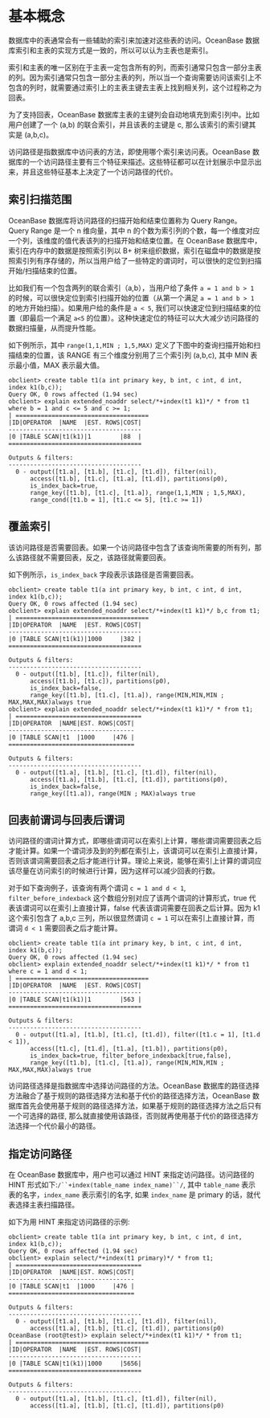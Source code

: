 基本概念 
=========================



数据库中的表通常会有一些辅助的索引来加速对这些表的访问。OceanBase 数据库索引和主表的实现方式是一致的，所以可以认为主表也是索引。

索引和主表的唯一区别在于主表一定包含所有的列，而索引通常只包含一部分主表的列。因为索引通常只包含一部分主表的列，所以当一个查询需要访问该索引上不包含的列时，就需要通过索引上的主表主键去主表上找到相关列，这个过程称之为回表。

为了支持回表，OceanBase 数据库主表的主键列会自动地填充到索引列中。比如用户创建了一个 (a,b) 的联合索引，并且该表的主键是 c, 那么该索引的索引键其实是 (a,b,c)。

访问路径是指数据库中访问表的方法，即使用哪个索引来访问表。OceanBase 数据库的一个访问路径主要有三个特征来描述。这些特征都可以在计划展示中显示出来，并且这些特征基本上决定了一个访问路径的代价。

索引扫描范围 
---------------

OceanBase 数据库将访问路径的扫描开始和结束位置称为 Query Range。Query Range 是一个 n 维向量，其中 n 的个数为索引列的个数，每一个维度对应一个列，该维度的值代表该列的扫描开始和结束位置。在 OceanBase 数据库中，索引在内存中的数据是按照索引列以 B+ 树来组织数据，索引在磁盘中的数据是按照索引列有序存储的，所以当用户给了一些特定的谓词时，可以很快的定位到扫描开始/扫描结束的位置。

比如我们有一个包含两列的联合索引（a,b），当用户给了条件 `a = 1 and b > 1` 的时候，可以很快定位到索引扫描开始的位置（从第一个满足 `a = 1 and b > 1 `的地方开始扫描）。如果用户给的条件是 `a < 5`, 我们可以快速定位到扫描结束的位置（即最后一个满足 `a<5` 的位置）。这种快速定位的特征可以大大减少访问路径的数据扫描量，从而提升性能。

如下例所示，其中 `range(1,1,MIN ; 1,5,MAX)` 定义了下图中的查询扫描开始和扫描结束的位置，该 RANGE 有三个维度分别用了三个索引列 (a,b,c), 其中 MIN 表示最小值，MAX 表示最大值。

    obclient> create table t1(a int primary key, b int, c int, d int, index k1(b,c));
    Query OK, 0 rows affected (1.94 sec)
    obclient> explain extended_noaddr select/*+index(t1 k1)*/ * from t1 where b = 1 and c <= 5 and c >= 1;
    | =====================================
    |ID|OPERATOR  |NAME  |EST. ROWS|COST|
    -------------------------------------
    |0 |TABLE SCAN|t1(k1)|1        |88  |
    =====================================
    
    Outputs & filters:
    -------------------------------------
      0 - output([t1.a], [t1.b], [t1.c], [t1.d]), filter(nil),
          access([t1.b], [t1.c], [t1.a], [t1.d]), partitions(p0),
          is_index_back=true,
          range_key([t1.b], [t1.c], [t1.a]), range(1,1,MIN ; 1,5,MAX),
          range_cond([t1.b = 1], [t1.c <= 5], [t1.c >= 1])



覆盖索引 
-------------

该访问路径是否需要回表。如果一个访问路径中包含了该查询所需要的所有列，那么该路径就不需要回表，反之，该路径就需要回表。

如下例所示，`is_index_back` 字段表示该路径是否需要回表。

    obclient> create table t1(a int primary key, b int, c int, d int, index k1(b,c));
    Query OK, 0 rows affected (1.94 sec)
    obclient> explain extended_noaddr select/*+index(t1 k1)*/ b,c from t1;
    | =====================================
    |ID|OPERATOR  |NAME  |EST. ROWS|COST|
    -------------------------------------
    |0 |TABLE SCAN|t1(k1)|1000     |382 |
    =====================================
    
    Outputs & filters:
    -------------------------------------
      0 - output([t1.b], [t1.c]), filter(nil),
          access([t1.b], [t1.c]), partitions(p0),
          is_index_back=false,
          range_key([t1.b], [t1.c], [t1.a]), range(MIN,MIN,MIN ; MAX,MAX,MAX)always true
    obclient> explain extended_noaddr select/*+index(t1 k1)*/ * from t1;
    | ===================================
    |ID|OPERATOR  |NAME|EST. ROWS|COST|
    -----------------------------------
    |0 |TABLE SCAN|t1  |1000     |476 |
    ===================================
    
    Outputs & filters:
    -------------------------------------
      0 - output([t1.a], [t1.b], [t1.c], [t1.d]), filter(nil),
          access([t1.a], [t1.b], [t1.c], [t1.d]), partitions(p0),
          is_index_back=false,
          range_key([t1.a]), range(MIN ; MAX)always true



回表前谓词与回表后谓词 
--------------------

访问路径的谓词计算方式，即哪些谓词可以在索引上计算，哪些谓词需要回表之后才能计算。如果一个谓词涉及到的列都在索引上，该谓词可以在索引上直接计算，否则该谓词需要回表之后才能进行计算。理论上来说，能够在索引上计算的谓词应该尽量在访问索引的时候进行计算，因为这样可以减少回表的行数。

对于如下查询例子，该查询有两个谓词 `c = 1 and d < 1`, `filter_before_indexback` 这个数组分别对应了该两个谓词的计算形式，true 代表该谓词可以在索引上直接计算，false 代表该谓词需要在回表之后计算。因为 k1 这个索引包含了 a,b,c 三列，所以很显然谓词 `c = 1` 可以在索引上直接计算，而谓词 `d < 1` 需要回表之后才能计算。

    obclient> create table t1(a int primary key, b int, c int, d int, index k1(b,c));
    Query OK, 0 rows affected (1.94 sec)
    obclient> explain extended_noaddr select/*+index(t1 k1)*/ * from t1 where c = 1 and d < 1;
    | =====================================
    |ID|OPERATOR  |NAME  |EST. ROWS|COST|
    -------------------------------------
    |0 |TABLE SCAN|t1(k1)|1        |563 |
    =====================================
    
    Outputs & filters:
    -------------------------------------
      0 - output([t1.a], [t1.b], [t1.c], [t1.d]), filter([t1.c = 1], [t1.d < 1]),
          access([t1.c], [t1.d], [t1.a], [t1.b]), partitions(p0),
          is_index_back=true, filter_before_indexback[true,false],
          range_key([t1.b], [t1.c], [t1.a]), range(MIN,MIN,MIN ; MAX,MAX,MAX)always true





访问路径选择是指数据库中选择访问路径的方法。OceanBase 数据库的路径选择方法融合了基于规则的路径选择方法和基于代价的路径选择方法，OceanBase 数据库首先会使用基于规则的路径选择方法，如果基于规则的路径选择方法之后只有一个可选择的路径, 那么就直接使用该路径，否则就再使用基于代价的路径选择方法选择一个代价最小的路径。

指定访问路径 
---------------

在 OceanBase 数据库中，用户也可以通过 HINT 来指定访问路径。访问路径的 HINT 形式如下:`/``+index(table_name index_name)``/`, 其中 `table_name` 表示表的名字，`index_name` 表示索引的名字, 如果 `index_name` 是 primary 的话，就代表选择主表扫描路径。

如下为用 HINT 来指定访问路径的示例:

    obclient> create table t1(a int primary key, b int, c int, d int, index k1(b,c));
    Query OK, 0 rows affected (1.94 sec)
    obclient> explain select/*+index(t1 primary)*/ * from t1;
    | ===================================
    |ID|OPERATOR  |NAME|EST. ROWS|COST|
    -----------------------------------
    |0 |TABLE SCAN|t1  |1000     |476 |
    ===================================
    
    Outputs & filters:
    -------------------------------------
      0 - output([t1.a], [t1.b], [t1.c], [t1.d]), filter(nil),
          access([t1.a], [t1.b], [t1.c], [t1.d]), partitions(p0)
    OceanBase (root@test)> explain select/*+index(t1 k1)*/ * from t1;
    | =====================================
    |ID|OPERATOR  |NAME  |EST. ROWS|COST|
    -------------------------------------
    |0 |TABLE SCAN|t1(k1)|1000     |5656|
    =====================================
    
    Outputs & filters:
    -------------------------------------
      0 - output([t1.a], [t1.b], [t1.c], [t1.d]), filter(nil),
          access([t1.a], [t1.b], [t1.c], [t1.d]), partitions(p0)





